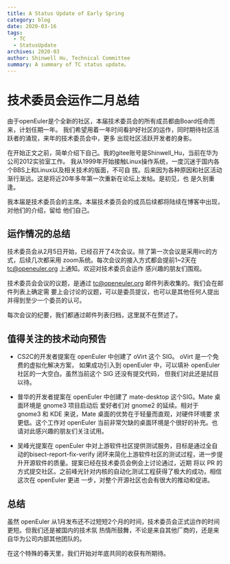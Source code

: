 ```yaml
---
title: A Status Update of Early Spring
category: blog 
date: 2020-03-16
tags:
  - TC
  - StatusUpdate
archives: 2020-03
author: Shinwell Hu, Technical Committee
summary: A summary of TC status update。
---
```


# 技术委员会运作二月总结

由于openEuler是个全新的社区，本届技术委员会的所有成员都由Board任命而来，计划任期一年。
我们希望用着一年时间看护好社区的运作，同时期待社区活跃者的涌现，来年的技术委员会中，更多
出现社区活跃开发者的身影。

在开始正文之前，简单介绍下自己。我的gitee账号是Shinwell_Hu，当前在华为公司2012实验室工作。
我从1999年开始接触Linux操作系统，一度沉迷于国内各个BBS上和Linux以及相关技术的版面，不可自
拔。后来因为各种原因和社区活动渐行渐远。这是将近20年多年第一次重新在论坛上发帖。是初见，也
是久别重逢。

我本届是技术委员会的主席。本届技术委员会的成员后续都将陆续在博客中出现，对他们的介绍，留给
他们自己。

## 运作情况的总结

技术委员会从2月5日开始，已经召开了4次会议。除了第一次会议是采用irc的方式，后续几次都采用
zoom系统。每次会议的接入方式都会提前1~2天在 tc@openeuler.org 上通知。欢迎对技术委员会运作
感兴趣的朋友们围观。

技术委员会会议的议题，是通过 tc@openeuler.org 邮件列表收集的。我们会在邮件列表上确定需
要上会讨论的议题，可以是委员提议，也可以是其他任何人提出并得到至少一个委员的认可。

每次会议的纪要，我们都通过邮件列表归档，这里就不在赘述了。

## 值得关注的技术动向预告

- CS2C的开发者提案在 openEuler 中创建了 oVirt 这个 SIG。 oVirt 是一个免费的虚拟化解决方案，
  如果成功引入到 openEuler 中，可以填补 openEuler 社区的一大空白。虽然当前这个 SIG 还没有提交代码，
  但我们对此还是拭目以待。

- 普华的开发者提案在 openEuler 中创建了 mate-desktop 这个SIG。Mate 桌面环境是 gnome3 项目启动后
  爱好者们对 gnome2 的延续。相对于 gnome3 和 KDE 来说，Mate 桌面的优势在于轻量而直观，对硬件环境要
  求更低。这个工作对 openEuler 当前非常欠缺的桌面环境是个很好的补充。也请对此感兴趣的朋友们关注试用。

- 吴峰光提案在 openEuler 中对上游软件社区提供测试服务，目标是通过全自动的bisect-report-fix-verify
  闭环来简化上游软件社区的测试过程，进一步提升开源软件的质量。提案已经在技术委员会例会上讨论通过，近期
  将以 PR 的方式提交社区。之前峰光针对内核的自动化测试工程获得了极大的成功，相信这次在 openEuler 更进
  一步，对整个开源社区也会有很大的推动和促进。

## 总结

虽然 openEuler 从1月发布还不过短短2个月的时间，技术委员会正式运作的时间更短。但我们还是被国内的技术氛
热情所鼓舞，不论是来自其他厂商的，还是来自华为公司内部其他团队的。

在这个特殊的春天里，我们开始对年底共同的收获有所期待。

